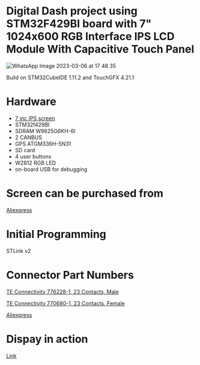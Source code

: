 # Digital Dash project using STM32F429BI board with 7" 1024x600 RGB Interface IPS LCD Module With Capacitive Touch Panel

![WhatsApp Image 2023-03-06 at 17 48 35](https://user-images.githubusercontent.com/12942077/223524854-5e433ace-8e8b-40de-b243-9b33b157df4b.jpeg)


Build on STM32CubeIDE 1.11.2 and TouchGFX 4.21.1

# Hardware

* [7 inc IPS screen](http://www.lcdwiki.com/7.0inch_RGB_Display)
* STM32f429BI
* SDRAM W9825G6KH-6I
* 2 CANBUS
* GPS ATGM336H-5N31
* SD card
* 4 user buttons
* W2812 RGB LED
* on-board USB for debugging

# Screen can be purchased from 

[Aliexpress](https://www.aliexpress.com/item/1005004132012896.html?spm=a2g0o.order_list.order_list_main.206.2e321802ua6xF9)

# Initial Programming

STLink v2

# Connector Part Numbers

[TE Connectivity 776228-1, 23 Contacts,  Male](https://www.mouser.co.uk/ProductDetail/TE-Connectivity/776228-1?qs=YqNA2qefETD31MBKizKIJw%3D%3D)

[TE Connectivity 770680-1, 23 Contacts,  Female](https://www.mouser.co.uk/ProductDetail/TE-Connectivity/770680-1?qs=VZ9FDhhp7SlzrSvV9U4a0A%3D%3D)

[Aliexpress](https://www.aliexpress.com/item/1005002928233144.html?spm=a2g0o.order_list.order_list_main.329.2e321802ua6xF9)


# Dispay in action

[Link](https://github.com/opelpanfan/car-dash-7/blob/main/Hardware/photos/VID-20230227-WA0005.mp4)


